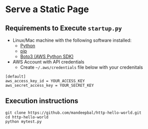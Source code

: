 # Serve a Static Page
## Requirements to Execute `startup.py`
  * Linux/Mac machine with the following software installed:
    * [Python](https://www.python.org/downloads/)
    * [pip](https://pip.pypa.io/en/latest/installing.html#install-pip)
    * [Boto3 (AWS Python SDK)](https://aws.amazon.com/sdk-for-python/)
  * AWS Account with API credentials
    * Create `~/.aws/credentials` file below with your credenitals
```
[default]
aws_access_key_id = YOUR_ACCESS_KEY
aws_secret_access_key = YOUR_SECRET_KEY
```
## Execution instructions
```
git clone https://github.com/mandeepbal/http-hello-world.git
cd http-hello-world
python mytest.py
```
